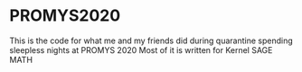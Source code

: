 # PROMYS2020
This is the code for what me and my friends did during quarantine spending sleepless nights at PROMYS 2020 
Most of it is written for Kernel SAGE MATH
